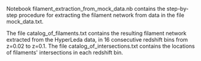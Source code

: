 Notebook filament_extraction_from_mock_data.nb contains the step-by-step procedure for extracting the filament network from data in the file mock_data.txt.

The file catalog_of_filaments.txt contains the resulting filament network extracted from the HyperLeda data, in 16 consecutive redshift bins from z=0.02 to z=0.1.
The file catalog_of_intersections.txt contains the locations of filaments' intersections in each redshift bin.

